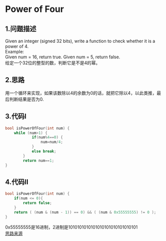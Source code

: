 Power of Four
===

1.问题描述
---

Given an integer (signed 32 bits), write a function to check whether it is a power of 4.<br> 
Example:<br>
Given num = 16, return true. Given num = 5, return false.<br>
给定一个32位的整型的数，判断它是不是4的幂。

2.思路
---

用一个循环来实现，如果该数除以4的余数为0的话，就把它除以4，以此类推，最后判断结果是否为0.

3.代码I
---

```c
bool isPowerOfFour(int num) {
    while (num>1) {
            if(num%4==0) {
                num=num/4;
            }
            else break;
        }
        return num==1;
}
```

4.代码II
---

```c
bool isPowerOfFour(int num) {
    if(num <= 0){
        return false;
    }
    return ( (num & (num - 1)) == 0) && ( (num & 0x55555555) != 0 );
}
```

0x55555555是16进制，2进制是1010101010101010101010101010101<br>
[思路来源](https://blog.csdn.net/qq_31597573/article/details/51181363)
